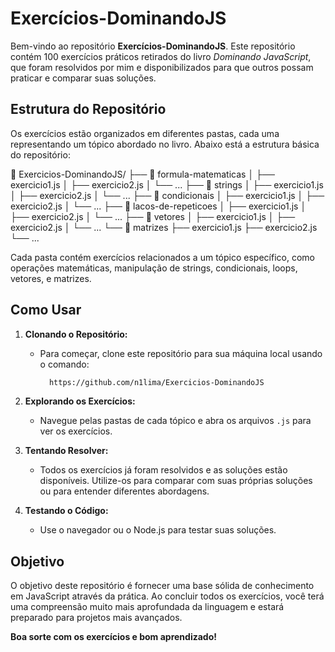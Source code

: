 
# Exercícios-DominandoJS

Bem-vindo ao repositório **Exercícios-DominandoJS**. Este repositório contém 100 exercícios práticos retirados do livro *Dominando JavaScript*, que foram resolvidos por mim e disponibilizados para que outros possam praticar e comparar suas soluções.

## Estrutura do Repositório

Os exercícios estão organizados em diferentes pastas, cada uma representando um tópico abordado no livro. Abaixo está a estrutura básica do repositório:

📁 Exercicios-DominandoJS/ ├── 📁 formula-matematicas │ ├── exercicio1.js │ ├── exercicio2.js │ └── ... ├── 📁 strings │ ├── exercicio1.js │ ├── exercicio2.js │ └── ... ├── 📁 condicionais │ ├── exercicio1.js │ ├── exercicio2.js │ └── ... ├── 📁 lacos-de-repeticoes │ ├── exercicio1.js │ ├── exercicio2.js │ └── ... ├── 📁 vetores │ ├── exercicio1.js │ ├── exercicio2.js │ └── ... └── 📁 matrizes ├── exercicio1.js ├── exercicio2.js └── ...

Cada pasta contém exercícios relacionados a um tópico específico, como operações matemáticas, manipulação de strings, condicionais, loops, vetores, e matrizes.

## Como Usar

1. **Clonando o Repositório:** 
   - Para começar, clone este repositório para sua máquina local usando o comando:
     ```bash
       https://github.com/n1lima/Exercicios-DominandoJS
     ```
   
2. **Explorando os Exercícios:**
   - Navegue pelas pastas de cada tópico e abra os arquivos `.js` para ver os exercícios.

3. **Tentando Resolver:**
   - Todos os exercícios já foram resolvidos e as soluções estão disponíveis. Utilize-os para comparar com suas próprias soluções ou para entender diferentes abordagens.

4. **Testando o Código:**
   - Use o navegador ou o Node.js para testar suas soluções.

## Objetivo

O objetivo deste repositório é fornecer uma base sólida de conhecimento em JavaScript através da prática. Ao concluir todos os exercícios, você terá uma compreensão muito mais aprofundada da linguagem e estará preparado para projetos mais avançados.

**Boa sorte com os exercícios e bom aprendizado!**
